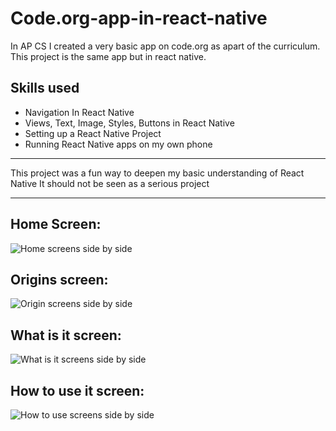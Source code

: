 # Code.org-app-in-react-native
In AP CS I created a very basic app on code.org as apart of the curriculum. This project is the same app but in react native.

## Skills used
* Navigation In React Native
* Views, Text, Image, Styles, Buttons in React Native
* Setting up a React Native Project
* Running React Native apps on my own phone
___

This project was a fun way to deepen my basic understanding of React Native
It should not be seen as a serious project

___

## Home Screen:
![Home screens side by side](https://user-images.githubusercontent.com/67520166/152696730-5d9d0f58-4ee1-466b-a3a1-917813264b0f.png)
## Origins screen:
![Origin screens side by side](https://user-images.githubusercontent.com/67520166/152694792-b04c0ddd-05d7-4d7b-b27f-3ec3e0f3d1c5.png)
## What is it screen:
![What is it screens side by side](https://user-images.githubusercontent.com/67520166/152694814-5ad3ead7-f76b-4a10-8067-0177763e63da.png)
## How to use it screen:
![How to use screens side by side](https://user-images.githubusercontent.com/67520166/152694824-0311ef11-3a57-4df6-bfa9-d842c1d84158.png)
